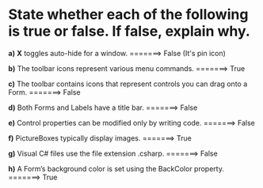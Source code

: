 # **State whether each of the following is true or false. If false, explain why.**

**a)** **X** toggles auto-hide for a window. =======> False (It's pin icon)

**b)** The toolbar icons represent various menu commands. =======> True

**c)** The toolbar contains icons that represent controls you can drag onto a Form. =======> False

**d)** Both Forms and Labels have a title bar. =======> False

**e)** Control properties can be modified only by writing code. =======> False

**f)** PictureBoxes typically display images. =======> True

**g)** Visual C# files use the file extension .csharp. =======> False

**h)** A Form’s background color is set using the BackColor property. =======> True
